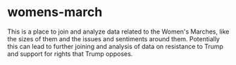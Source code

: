 # womens-march
This is a place to join and analyze data related to the Women's Marches, like the sizes of them and the issues and sentiments around them. Potentially this can lead to further joining and analysis of data on resistance to Trump and support for rights that Trump opposes.
